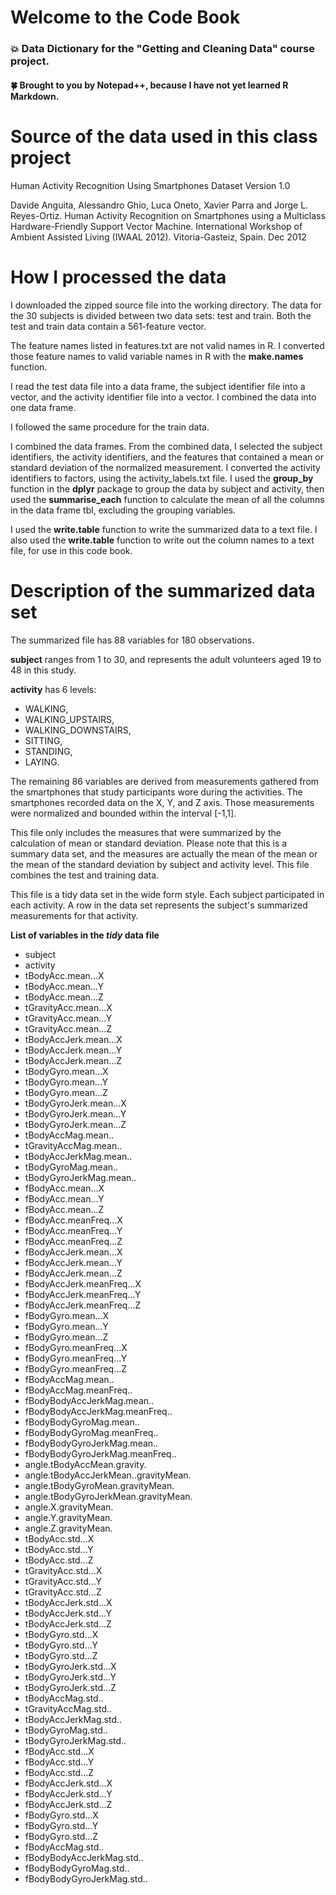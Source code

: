# Welcome to the Code Book
### :boom: Data Dictionary for the "Getting and Cleaning Data" course project. 
#### :four_leaf_clover: Brought to you by Notepad++, because I have not yet learned R Markdown. 

# Source of the data used in this class project
Human Activity Recognition Using Smartphones Dataset
Version 1.0

Davide Anguita, Alessandro Ghio, Luca Oneto, Xavier Parra and Jorge L. Reyes-Ortiz. Human Activity Recognition on Smartphones using a Multiclass Hardware-Friendly Support Vector Machine. International Workshop of Ambient Assisted Living (IWAAL 2012). Vitoria-Gasteiz, Spain. Dec 2012

# How I processed the data

I downloaded the zipped source file into the working directory.  The data for the 30 subjects is divided between two data sets:  test and train.  Both the test and train data contain a 561-feature vector.  

The feature names listed in features.txt are not valid names in R.  I converted those feature names to valid variable names in R with the **make.names** function. 

I read the test data file into a data frame, the subject identifier file into a vector, and the activity identifier file into a vector.  I combined the data into one data frame.  

I followed the same procedure for the train data.  

I combined the data frames.  From the combined data, I selected the subject identifiers, the activity identifiers, and the features that contained a mean or standard deviation of the normalized measurement.
I converted the activity identifiers to factors, using the activity_labels.txt file.  I used the **group_by** function in the **dplyr** package to group the data by subject and activity, then used the
**summarise_each** function to calculate the mean of all the columns in the data frame tbl, excluding the grouping variables.  

I used the **write.table** function to write the summarized data to a text file.  I also used the **write.table** function to write out the column names to a text file, for use in this code book.    

# Description of the summarized data set

The summarized file has 88 variables for 180 observations.  

**subject** ranges from 1 to 30, and represents the adult volunteers aged 19 to 48 in this study.

**activity** has 6 levels:  
* WALKING, 
* WALKING_UPSTAIRS, 
* WALKING_DOWNSTAIRS, 
* SITTING, 
* STANDING, 
* LAYING.

The remaining 86 variables are derived from measurements gathered from the smartphones that study participants wore during the activities.  The smartphones recorded data on the X, Y, and Z axis.  Those measurements were 
normalized and bounded within the interval [-1,1].

This file only includes the measures that were summarized by the calculation of mean or standard deviation.  Please note that this is a summary data set, and the measures are actually the mean of the mean or the mean of the standard deviation by subject and activity level.  This file combines the test and training data.

This file is a tidy data set in the wide form style.  Each subject participated in each activity.  A row in the data set represents the subject's summarized measurements for that activity.  

**List of variables in the *tidy* data file**

* subject
* activity
* tBodyAcc.mean...X
* tBodyAcc.mean...Y
* tBodyAcc.mean...Z
* tGravityAcc.mean...X
* tGravityAcc.mean...Y
* tGravityAcc.mean...Z
* tBodyAccJerk.mean...X
* tBodyAccJerk.mean...Y
* tBodyAccJerk.mean...Z
* tBodyGyro.mean...X
* tBodyGyro.mean...Y
* tBodyGyro.mean...Z
* tBodyGyroJerk.mean...X
* tBodyGyroJerk.mean...Y
* tBodyGyroJerk.mean...Z
* tBodyAccMag.mean..
* tGravityAccMag.mean..
* tBodyAccJerkMag.mean..
* tBodyGyroMag.mean..
* tBodyGyroJerkMag.mean..
* fBodyAcc.mean...X
* fBodyAcc.mean...Y
* fBodyAcc.mean...Z
* fBodyAcc.meanFreq...X
* fBodyAcc.meanFreq...Y
* fBodyAcc.meanFreq...Z
* fBodyAccJerk.mean...X
* fBodyAccJerk.mean...Y
* fBodyAccJerk.mean...Z
* fBodyAccJerk.meanFreq...X
* fBodyAccJerk.meanFreq...Y
* fBodyAccJerk.meanFreq...Z
* fBodyGyro.mean...X
* fBodyGyro.mean...Y
* fBodyGyro.mean...Z
* fBodyGyro.meanFreq...X
* fBodyGyro.meanFreq...Y
* fBodyGyro.meanFreq...Z
* fBodyAccMag.mean..
* fBodyAccMag.meanFreq..
* fBodyBodyAccJerkMag.mean..
* fBodyBodyAccJerkMag.meanFreq..
* fBodyBodyGyroMag.mean..
* fBodyBodyGyroMag.meanFreq..
* fBodyBodyGyroJerkMag.mean..
* fBodyBodyGyroJerkMag.meanFreq..
* angle.tBodyAccMean.gravity.
* angle.tBodyAccJerkMean..gravityMean.
* angle.tBodyGyroMean.gravityMean.
* angle.tBodyGyroJerkMean.gravityMean.
* angle.X.gravityMean.
* angle.Y.gravityMean.
* angle.Z.gravityMean.
* tBodyAcc.std...X
* tBodyAcc.std...Y
* tBodyAcc.std...Z
* tGravityAcc.std...X
* tGravityAcc.std...Y
* tGravityAcc.std...Z
* tBodyAccJerk.std...X
* tBodyAccJerk.std...Y
* tBodyAccJerk.std...Z
* tBodyGyro.std...X
* tBodyGyro.std...Y
* tBodyGyro.std...Z
* tBodyGyroJerk.std...X
* tBodyGyroJerk.std...Y
* tBodyGyroJerk.std...Z
* tBodyAccMag.std..
* tGravityAccMag.std..
* tBodyAccJerkMag.std..
* tBodyGyroMag.std..
* tBodyGyroJerkMag.std..
* fBodyAcc.std...X
* fBodyAcc.std...Y
* fBodyAcc.std...Z
* fBodyAccJerk.std...X
* fBodyAccJerk.std...Y
* fBodyAccJerk.std...Z
* fBodyGyro.std...X
* fBodyGyro.std...Y
* fBodyGyro.std...Z
* fBodyAccMag.std..
* fBodyBodyAccJerkMag.std..
* fBodyBodyGyroMag.std..
* fBodyBodyGyroJerkMag.std..
